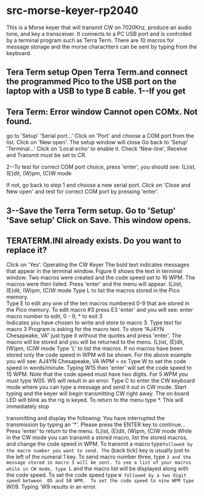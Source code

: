 # src-morse-keyer-rp2040

This is a Morse keyer that will transmit CW on 7020Khz, produce an audio tone, and key a transceiver. It connects to a PC USB port and is controlled by a terminal program such as Terra Term.  There are 10 macros for message storage and the morse charachters can be sent by typing from the keyboard.

Tera Term setup
Open Terra Term.and connect the programmed Pico to the USB port on the laptop with a USB to 
type B cable.
1--If you get
   ---------------------------------------
   Tera Term: Error window
   Cannot open COMx. Not found.
   ---------------------------------------
   go to 'Setup'  'Serial port...'
     Click on 'Port' and choose a COM port from the list.
     Click on 'New open'.  The setup window will close
     Go back to 'Setup'   'Terminal...'
     Click on 'Local echo' to enable it.
     Check 'New-line', Receive and Transmit must be set
     to CR.
   
2--To test for correct COM port choice, press 'enter',
   you should see:
   (L)ist,   (E)dit,   (W)pm,   (C)W mode
   
   If not, go back to step 1 and choose a new serial port.
   Click on 'Close and New open' and test for correct
   COM port by pressing 'enter'.


3--Save the Terra Term setup.
   Go to 'Setup'  'Save setup'
   Click on Save. This window opens.
   ---------------------------------------
   TERATERM.INI already exists.
   Do you want to replace it?
   ---------------------------------------
   Click on 'Yes'.
Operating the CW Keyer
The bold text indicates messages that appear in the terminal window. Figure 6 shows the text in 
terminal window. Two macros were created and the code speed set to 16 WPM. The macros were
then listed.
Press 'enter' and the menu will appear.
     (L)ist,   (E)dit,   (W)pm,   (C)W mode
Type L to list the macros stored in the Pico memory.  
Type E to edit any one of the ten macros numbered 0-9
that are stored in the Pico memory.  To edit macro #3 press
E3 'enter' and you will see:
   enter macro number to edit, 0 - 9, * to exit
   3     
Indicates you have chosen to write and store to macro 3.
   Type text for macro 3
Program is asking for the macro text. To store “AJ4YN Chesapeake, VA”  just type it without the
quotes and press 'enter'. The macro will be stored and you will be returned to the menu.
    (L)ist,   (E)dit,   (W)pm,   (C)W mode
Type 'L' to list the macros.  If no macros have been stored only the code speed in WPM will be 
shown. For the above example you will see:
   AJ4YN Chesapeake, VA
   WPM = xx
Type W to set the code speed in words/minute.  Typing
W15 then 'enter' will set the code speed to 15 WPM. Note that the code speed must have two 
digits. For 5 WPM you must type W05. W5 will result in an error.
Type C to enter the CW keyboard mode where you can type
a message and send it out in CW mode.  Start typing and
the keyer will begin transmitting CW right away. The on board LED will blink as the rig is 
keyed.
To return to the menu type *.  This will immediately stop


transmitting and display the following:
You have interrupted the transmission by typing an '*'.
Please press the ENTER key to continue...
Press 'enter' to return to the menu.
     (L)ist,   (E)dit,   (W)pm,   (C)W mode
While in the CW mode you can transmit a stored macro, list the stored macros, and change the 
code speed in WPM.
To transmit a macro type` followed by the macro number you want to send. The ` (back tick) key
is usually just to the left of the numeral 1 key. To send macro number three, type `3 and the 
message stored in macro 3 will be sent.
To see a list of your macros while in CW mode, type `L and the macro list will be displayed 
along with the code speed. To set the code speed type `W followed by a two digit speed between 
05 and 50 WPM.  To set the code speed to nine WPM type `W09.  Typing `W9 results in an 
error.
